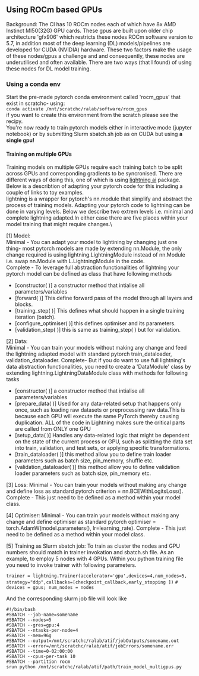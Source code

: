 ## Using ROCm based GPUs <a id="rocm"></a>
Background: The CI has 10 ROCm nodes each of which have 8x  AMD Instinct MI50(32G) GPU cards. These gpus are built upon older chip architecture 'gfx906' which restricts these nodes ROCm software version to 5.7, in addition most of the deep learning (DL) models/pipelines are developed 
for CUDA (NVIDIA) hardware. These two factors make the usage of these nodes/gpus a challenge and and consequently, these nodes are underutilised and often available. 
There are two ways (that I found) of using these nodes for DL model training.

### Using a conda env 
Start the pre-made pytorch conda environment called 'rocm_gpus' that exist in scratchc- using:\
```conda activate /mnt/scratchc/ralab/software/rocm_gpus```\
if you want to create this environment from the scratch please see the recipy.\
You're now ready to train pytorch models either in interactive mode (jupyter notebook) or by submitting Slurm sbatch.sh job as on CUDA but using **a single gpu!** 
#### Training on multiple GPUs
Training models on multiple GPUs require each training batch to be split across GPUs and corresponding gradients to be syncronised. There are different ways of doing this, one of which is using [lightning ai](https://lightning.ai/) package. Below is a describtion of adapting your pytorch code for this including a couple of links to toy examples.\
lightning is a wrapper for pytorch's nn.module that simplify and abstract the process of training models. Adapting your pytorch code to lightning can be done in varying levels. Below we describe two extrem levels i.e. minimal and complete lightning adapted.In either case there are five places within your model training that might require changes.\

[1] Model:\
Minimal - You can adapt your model to lightining by changing just one thing- most pytorch models are made by extending nn.Module, the only change required is using lightning.LightningModule instead of nn.Module i.e. swap nn.Module with L.LightningModule in the code.\
Complete - To leverage full abstraction functionalities of lightning your pytorch model can be defined as class that have following methods
- [constructor( )] a constructor method that intialise all parameters/variables
- [forward( )] This define forward pass of the model through all layers and blocks.
- [training_step( )] This defines what should happen in a single training iteration (batch).
- [configure_optimiser( )] this defines optimiser and its parameters.
- [validation_step( )] this is same as training_step( ) but for validation.




[2] Data:  
Minimal - You can train your models without making any change and feed the lightning adapted model with standard pytorch train_dataloader, validation_dataloader. 
Complete- But if you do want to use full lightning's data abstraction functionalities, you need to create a 'DataModule' class by extending lightning.LightningDataModule class with methods for following tasks
- [constructor( )] a constructor method that intialise all parameters/variables
- [prepare_data( )] Used for any data-related setup that happens only once, such as loading raw datasets or preprocessing raw data.This is because each GPU will execute the same PyTorch thereby causing duplication. ALL of the code in Lightning makes sure the critical parts are called from ONLY one GPU
- [setup_data( )] Handles any data-related logic that might be dependent on the state of the current process or GPU, such as splitting the data set into train, validation, and test sets, or applying specific transformations.
- [train_dataloader( )] this method allow you to define train loader parameters such as batch size, pin_memory, shuffle etc.
- [validation_dataloader( )] this method allow you to define validation loader parameters such as batch size, pin_memory etc.

[3] Loss:
Minimal - You can train your models without making any change and define loss as standard pytorch criterion = nn.BCEWithLogitsLoss().
Complete - This just need to be defined as a method within your model class. 

[4] Optimiser:
Minimal - You can train your models without making any change and define optimiser as standard pytorch optimiser = torch.AdamW(model.parameters(), lr=learning_rate).
Complete - This just need to be defined as a method within your model class.

[5] Training as Slurm sbatch job: To train as cluster the nodes and GPU numbers should match in trainer invokation and sbatch.sh file. As an example, to employ 5 nodes with 4 GPUs. Within you python training file you need to invoke trainer with following parameters.

```trainer = lightning.Trainer(accelerator='gpu',devices=4,num_nodes=5, strategy="ddp",callbacks=[checkpoint_callback,early_stopping ])``` ```# devices = gpus; num_nodes = nodes```

And the corresponding slurm job file will look like 
```
#!/bin/bash
#SBATCH --job-name=somename
#SBATCH --nodes=5
#SBATCH --gres=gpu:4
#SBATCH --ntasks-per-node=4
#SBATCH --mem=96g
#SBATCH --output=/mnt/scratchc/ralab/atif/jobOutputs/somename.out
#SBATCH --error=/mnt/scratchc/ralab/atif/jobErrors/somename.err
#SBATCH --time=0-02:00:00
#SBATCH --cpus-per-task 10
#SBATCH --partition rocm
srun python /mnt/scratchc/ralab/atif/path/train_model_multigpus.py

```












